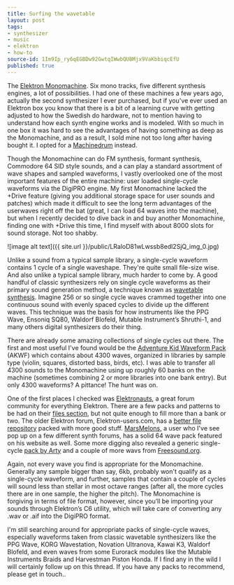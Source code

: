 ```yaml
---
title: Surfing the wavetable
layout: post
tags:
- synthesizer
- music
- elektron
- how-to
source-id: 1Im9Ip_ry6qEGBDw92GwtqIWwbQUBMjx9VaKbbiqcEfU
published: true
---
```

The [Elektron Monomachine](http://www.elektron.se/products/monomachine). Six mono tracks, five different synthesis engines, a lot of possibilities. I had one of these machines a few years ago, actually the second synthesizer I ever purchased, but if you've ever used an Elektron box you know that there is a bit of a learning curve with getting adjusted to how the Swedish do hardware, not to mention having to understand how each synth engine works and is modeled. With so much in one box it was hard to see the advantages of having something as deep as the Monomachine, and as a result, I sold mine not too long after having bought it. I opted for a [Machinedrum](http://www.elektron.se/products/machinedrum-uw) instead.

Though the Monomachine can do FM synthesis, formant synthesis, Commodore 64 SID style sounds, and a can play a standard assortment of wave shapes and sampled waveforms, I vastly overlooked one of the most important features of the entire machine: user loaded single-cycle waveforms via the DigiPRO engine. My first Monomachine lacked the +Drive feature (giving you additional storage space for user sounds and patches) which made it difficult to see the long term advantages of the userwaves right off the bat (great, I can load 64 waves into the machine), but when I recently decided to dive back in and buy another Monomachine, finding one with +Drive this time, I find myself with about 8000 slots for sound storage. Not too shabby.

![image alt text]({{ site.url }}/public/LRaloD81wLwssb8edl2SjQ_img_0.jpg)

Unlike a sound from a typical sample library, a single-cycle waveform contains 1 cycle of a single waveshape. They're quite small file-size wise. And also unlike a typical sample library, much harder to come by. A good handful of classic synthesizers rely on single cycle waveforms as their primary sound generation method, a technique known as [wavetable synthesis](http://en.wikipedia.org/wiki/Wavetable_synthesis). Imagine 256 or so single cycle waves crammed together into one continuous sound with evenly spaced cycles to divide up the different waves. This technique was the basis for how instruments like the PPG Wave, Ensoniq SQ80, Waldorf Blofeld, Mutable Instrument’s Shruthi-1, and many others digital synthesizers do their thing.

There are already some amazing collections of single cycles out there. The first and most useful I've found would be the [Adventure Kid Waveform Pack](http://www.adventurekid.se/akrt/waveforms/adventure-kid-waveforms/) (AKWF) which contains about 4300 waves, organized in libraries by sample type (violin, squares, distorted bass, birds, etc). I was able to transfer all 4300 sounds to the Monomachine using up roughly 60 banks on the machine (sometimes combining 2 or more libraries into one bank entry). But only 4300 waveforms? A pittance! The hunt was on.

One of the first places I checked was [Elektronauts](http://www.elektronauts.com/), a great forum community for everything Elektron. There are a few packs and patterns to be had on their [files section](http://www.elektronauts.com/files), but not quite enough to fill more than a bank or two. The older Elektron forum, Elektron-users.com, has a [better file repository](http://www.elektron-users.com/index.php?option=com_docman&Itemid=30&mosmsg=Not+authorized) packed with more good stuff. [MarsMelons](http://www.marsmelons.com/custom-digipro-waves-pack-elektron-monomachine/), a user who I've see pop up on a few different synth forums, has a solid 64 wave pack featured on his website as well. Some more digging also revealed a generic single-cycle [pack by Arty](http://patcharena.com/downloads/comment.php?dlid=1332&) and a couple of more wavs from [Freesound.org](https://www.freesound.org/people/altemark/packs/2339/).

Again, not every wave you find is appropriate for the Monomachine. Generally any sample bigger than say, 6kb, probably won't qualify as a single-cycle waveform, and further, samples that contain a couple of cycles will sound less than stellar in most octave ranges (after all, the more cycles there are in one sample, the higher the pitch). The Monomachine is forgiving in terms of file format, however, since you’ll be importing your sounds through Elektron’s C6 utility, which will take care of converting any .wav or .aif into the DigiPRO format.

I'm still searching around for appropriate packs of single-cycle waves, especially waveforms taken from classic wavetable synthesizers like the PPG Wave, KORG Wavestation, Novation Ultranova, Kawai K3, Waldorf Blofeld, and even waves from some Eurorack modules like the Mutable Instruments Braids and Harvestman Piston Honda. If I find any in the wild I will certainly follow up on this thread. If you have any packs to recommend, please get in touch..

